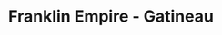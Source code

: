 ---
title: "Franklin Empire - Gatineau"
url: /gatineau/franklin-empire-gatineau/
shop: Elektrisch
---
